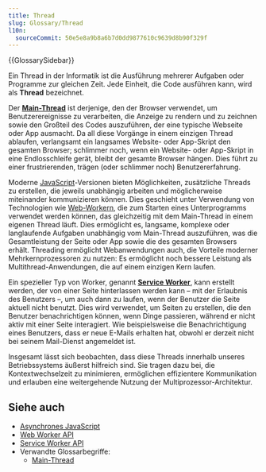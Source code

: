```yaml
---
title: Thread
slug: Glossary/Thread
l10n:
  sourceCommit: 50e5e8a9b8a6b7d0dd9877610c9639d8b90f329f
---
```


{{GlossarySidebar}}

Ein Thread in der Informatik ist die Ausführung mehrerer Aufgaben oder Programme zur gleichen Zeit. Jede Einheit, die Code ausführen kann, wird als **Thread** bezeichnet.

Der **[Main-Thread](/de/docs/Glossary/main_thread)** ist derjenige, den der Browser verwendet, um Benutzerereignisse zu verarbeiten, die Anzeige zu rendern und zu zeichnen sowie den Großteil des Codes auszuführen, der eine typische Webseite oder App ausmacht. Da all diese Vorgänge in einem einzigen Thread ablaufen, verlangsamt ein langsames Website- oder App-Skript den gesamten Browser; schlimmer noch, wenn ein Website- oder App-Skript in eine Endlosschleife gerät, bleibt der gesamte Browser hängen. Dies führt zu einer frustrierenden, trägen (oder schlimmer noch) Benutzererfahrung.

Moderne [JavaScript](/de/docs/Glossary/JavaScript)-Versionen bieten Möglichkeiten, zusätzliche Threads zu erstellen, die jeweils unabhängig arbeiten und möglicherweise miteinander kommunizieren können. Dies geschieht unter Verwendung von Technologien wie [Web-Workern](/de/docs/Web/API/Web_Workers_API), die zum Starten eines Unterprogramms verwendet werden können, das gleichzeitig mit dem Main-Thread in einem eigenen Thread läuft. Dies ermöglicht es, langsame, komplexe oder langlaufende Aufgaben unabhängig vom Main-Thread auszuführen, was die Gesamtleistung der Seite oder App sowie die des gesamten Browsers erhält.
Threading ermöglicht Webanwendungen auch, die Vorteile moderner Mehrkernprozessoren zu nutzen: Es ermöglicht noch bessere Leistung als Multithread-Anwendungen, die auf einem einzigen Kern laufen.

Ein spezieller Typ von Worker, genannt **[Service Worker](/de/docs/Web/API/Service_Worker_API)**, kann erstellt werden, der von einer Seite hinterlassen werden kann – mit der Erlaubnis des Benutzers –, um auch dann zu laufen, wenn der Benutzer die Seite aktuell nicht benutzt. Dies wird verwendet, um Seiten zu erstellen, die den Benutzer benachrichtigen können, wenn Dinge passieren, während er nicht aktiv mit einer Seite interagiert. Wie beispielsweise die Benachrichtigung eines Benutzers, dass er neue E-Mails erhalten hat, obwohl er derzeit nicht bei seinem Mail-Dienst angemeldet ist.

Insgesamt lässt sich beobachten, dass diese Threads innerhalb unseres Betriebssystems äußerst hilfreich sind. Sie tragen dazu bei, die Kontextwechselzeit zu minimieren, ermöglichen effizientere Kommunikation und erlauben eine weitergehende Nutzung der Multiprozessor-Architektur.

## Siehe auch

- [Asynchrones JavaScript](/de/docs/Learn/JavaScript/Asynchronous)
- [Web Worker API](/de/docs/Web/API/Web_Workers_API)
- [Service Worker API](/de/docs/Web/API/Service_Worker_API)
- Verwandte Glossarbegriffe:
  - [Main-Thread](/de/docs/Glossary/Main_thread)
